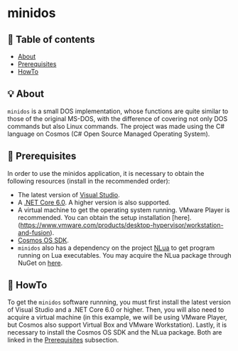 # minidos

## :pushpin: Table of contents
- [About](#about)
- [Prerequisites](#prerequisites)
- [HowTo](#howto)

## :bulb: About
`minidos` is a small DOS implementation, whose functions are quite similar to those of the original MS-DOS, with the difference of covering not only DOS commands but also Linux commands. The project was made using the C# language on Cosmos (C# Open Source Managed Operating System).

## :dart: Prerequisites
In order to use the minidos application, it is necessary to obtain the following resources (install in the recommended order):
- The latest version of [Visual Studio](https://visualstudio.microsoft.com/pt-br/vs/community/).
- A [.NET Core 6.0](https://dotnet.microsoft.com/pt-br/download/dotnet/6.0). A higher version is also supported.
- A virtual machine to get the operating system running. VMware Player is recommended. You can obtain the setup installation [here].(https://www.vmware.com/products/desktop-hypervisor/workstation-and-fusion).
- [Cosmos OS SDK](https://github.com/CosmosOS/Cosmos).
- `minidos` also has a dependency on the project [NLua](https://github.com/NLua/NLua) to get program running on Lua executables. You may acquire the NLua package through NuGet on [here](https://www.nuget.org/packages/NLua).

## :rocket: HowTo
To get the `minidos` software runnning, you must first install the latest version of Visual Studio and a .NET Core 6.0 or higher. Then, you will also need to acquire a virtual machine (in this example, we will be using VMware Player, but Cosmos also support Virtual Box and VMware Workstation). Lastly, it is necessary to install the Cosmos OS SDK and the NLua package. Both are linked in the [Prerequisites](#prerequisites) subsection.

